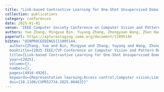 ```yaml
---
title: "Link-based Contrastive Learning for One-Shot Unsupervised Domain Adaptation"
collection: publications
category: conferences
date: 2025-01-01
venue: 'IEEE Computer Society Conference on Computer Vision and Pattern Recognition (CVPR)'
authors: Yue Zhang, Mingyue Bin, Yuyang Zhang, Zhongyuan Wang, Zhen Han, <b>Chao Liang</b>*
paperurl: https://xplorestaging.ieee.org/document/11095144
bibtex: "@INPROCEEDINGS{11095144,
  author={Zhang, Yue and Bin, Mingyue and Zhang, Yuyang and Wang, Zhongyuan and Han, Zhen and Liang, Chao},
  booktitle={2025 IEEE/CVF Conference on Computer Vision and Pattern Recognition (CVPR)}, 
  title={Link-based Contrastive Learning for One-Shot Unsupervised Domain Adaptation}, 
  year={2025},
  volume={},
  number={},
  pages={4916-4926},
  keywords={Representation learning;Access control;Computer vision;Limiting;Face recognition;Surveillance;Contrastive learning;Benchmark testing;Public security;Faces;single-shot;unsupervised domain adaptation;pseudo links;contrastive learning},
  doi={10.1109/CVPR52734.2025.00463}}"
---
```

